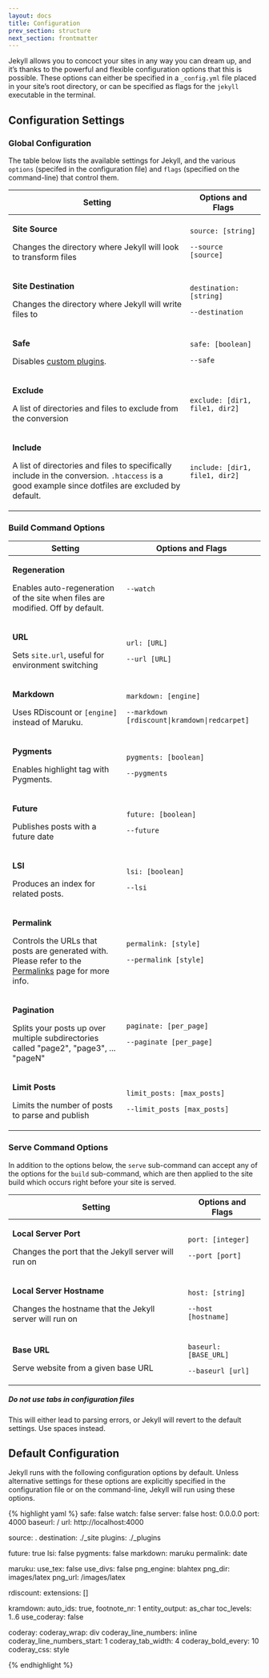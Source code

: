 ```yaml
---
layout: docs
title: Configuration
prev_section: structure
next_section: frontmatter
---
```


Jekyll allows you to concoct your sites in any way you can dream up, and it’s thanks to the powerful and flexible configuration options that this is possible. These options can either be specified in a `_config.yml` file placed in your site’s root directory, or can be specified as flags for the `jekyll` executable in the terminal.

## Configuration Settings

### Global Configuration

The table below lists the available settings for Jekyll, and the various <code class="option">options</code> (specifed in the configuration file) and <code class="flag">flags</code> (specified on the command-line) that control them.

<table>
  <thead>
    <tr>
      <th>Setting</th>
      <th><span class="option">Options</span> and <span class="flag">Flags</span></th>
    </tr>
  </thead>
  <tbody>
    <tr class='setting'>
      <td>
        <p class='name'><strong>Site Source</strong></p>
        <p class='description'>Changes the directory where Jekyll will look to transform files</p>
      </td>
      <td class="align-center">
        <p><code class="option">source: [string]</code></p>
        <p><code class="flag">--source [source]</code></p>
      </td>
    </tr>
    <tr class='setting'>
      <td>
        <p class='name'><strong>Site Destination</strong></p>
        <p class='description'>Changes the directory where Jekyll will write files to</p>
      </td>
      <td class="align-center">
        <p><code class="option">destination: [string]</code></p>
        <p><code class="flag">--destination</code></p>
      </td>
    </tr>
    <tr class='setting'>
      <td>
        <p class='name'><strong>Safe</strong></p>
        <p class='description'>Disables <a href="../plugins">custom plugins</a>.</p>
      </td>
      <td class="align-center">
        <p><code class="option">safe: [boolean]</code></p>
        <p><code class="flag">--safe</code></p>
      </td>
    </tr>
    <tr class='setting'>
      <td>
        <p class='name'><strong>Exclude</strong></p>
        <p class="description">A list of directories and files to exclude from the conversion</p>
      </td>
      <td class='align-center'>
        <p><code class="option">exclude: [dir1, file1, dir2]</code></p>
      </td>
    </tr>
    <tr class='setting'>
      <td>
        <p class='name'><strong>Include</strong></p>
        <p class="description">A list of directories and files to specifically include in the conversion. <code>.htaccess</code> is a good example since dotfiles are excluded by default.</p>
      </td>
      <td class='align-center'>
        <p><code class="option">include: [dir1, file1, dir2]</code></p>
      </td>
    </tr>
  </tbody>
</table>

### Build Command Options

<table>
  <thead>
    <tr>
      <th>Setting</th>
      <th><span class="option">Options</span> and <span class="flag">Flags</span></th>
    </tr>
  </thead>
  <tbody>
    <tr class='setting'>
      <td>
        <p class='name'><strong>Regeneration</strong></p>
        <p class='description'>Enables auto-regeneration of the site when files are modified. Off by default.</p>
      </td>
      <td class="align-center">
        <p><code class="flag">--watch</code></p>
      </td>
    </tr>
    <tr class='setting'>
      <td>
        <p class='name'><strong>URL</strong></p>
        <p class='description'>Sets <code>site.url</code>, useful for environment switching</p>
      </td>
      <td class="align-center">
        <p><code class="option">url: [URL]</code></p>
        <p><code class="flag">--url [URL]</code></p>
      </td>
    </tr>
    <tr class='setting'>
      <td>
        <p class='name'><strong>Markdown</strong></p>
        <p class="description">Uses RDiscount or <code>[engine]</code> instead of Maruku.</p>
      </td>
      <td class='align-center'>
        <p><code class="option">markdown: [engine]</code></p>
        <p><code class="flag">--markdown [rdiscount|kramdown|redcarpet]</code></p>
      </td>
    </tr>
    <tr class='setting'>
      <td>
        <p class='name'><strong>Pygments</strong></p>
        <p class="description">Enables highlight tag with Pygments.</p>
      </td>
      <td class='align-center'>
        <p><code class="option">pygments: [boolean]</code></p>
        <p><code class="flag">--pygments</code></p>
      </td>
    </tr>
    <tr class='setting'>
      <td>
        <p class='name'><strong>Future</strong></p>
        <p class="description">Publishes posts with a future date</p>
      </td>
      <td class='align-center'>
        <p><code class="option">future: [boolean]</code></p>
        <p><code class="flag">--future</code></p>
      </td>
    </tr>
    <tr class='setting'>
      <td>
        <p class='name'><strong>LSI</strong></p>
        <p class="description">Produces an index for related posts.</p>
      </td>
      <td class='align-center'>
        <p><code class="option">lsi: [boolean]</code></p>
        <p><code class="flag">--lsi</code></p>
      </td>
    </tr>
    <tr class='setting'>
      <td>
        <p class='name'><strong>Permalink</strong></p>
        <p class="description">Controls the URLs that posts are generated with. Please refer to the <a href="../permalinks">Permalinks</a> page for more info.</p>
      </td>
      <td class='align-center'>
        <p><code class="option">permalink: [style]</code></p>
        <p><code class="flag">--permalink [style]</code></p>
      </td>
    </tr>
    <tr class='setting'>
      <td>
        <p class='name'><strong>Pagination</strong></p>
        <p class="description">Splits your posts up over multiple subdirectories called "page2", "page3", ... "pageN"</p>
      </td>
      <td class='align-center'>
        <p><code class="option">paginate: [per_page]</code></p>
        <p><code class="flag">--paginate [per_page]</code></p>
      </td>
    </tr>
    <tr class='setting'>
      <td>
        <p class='name'><strong>Limit Posts</strong></p>
        <p class="description">Limits the number of posts to parse and publish</p>
      </td>
      <td class='align-center'>
        <p><code class="option">limit_posts: [max_posts]</code></p>
        <p><code class="flag">--limit_posts [max_posts]</code></p>
      </td>
    </tr>
  </tbody>
</table>

### Serve Command Options

In addition to the options below, the `serve` sub-command can accept any of the options
for the `build` sub-command, which are then applied to the site build which occurs right
before your site is served.

<table>
  <thead>
    <tr>
      <th>Setting</th>
      <th><span class="option">Options</span> and <span class="flag">Flags</span></th>
    </tr>
  </thead>
  <tbody>
    <tr class='setting'>
      <td>
        <p class='name'><strong>Local Server Port</strong></p>
        <p class='description'>Changes the port that the Jekyll server will run on</p>
      </td>
      <td class="align-center">
        <p><code class="option">port: [integer]</code></p>
        <p><code class="flag">--port [port]</code></p>
      </td>
    </tr>
    <tr class='setting'>
      <td>
        <p class='name'><strong>Local Server Hostname</strong></p>
        <p class='description'>Changes the hostname that the Jekyll server will run on</p>
      </td>
      <td class="align-center">
        <p><code class="option">host: [string]</code></p>
        <p><code class="flag">--host [hostname]</code></p>
      </td>
    </tr>
    <tr class='setting'>
      <td>
        <p class='name'><strong>Base URL</strong></p>
        <p class='description'>Serve website from a given base URL</p>
      </td>
      <td class="align-center">
        <p><code class="option">baseurl: [BASE_URL]</code></p>
        <p><code class="flag">--baseurl [url]</code></p>
      </td>
    </tr>
  </tbody>
</table>

<div class="note warning">
  <h5>Do not use tabs in configuration files</h5>
  <p>This will either lead to parsing errors, or Jekyll will revert to the default settings. Use spaces instead.</p>
</div>

## Default Configuration

Jekyll runs with the following configuration options by default. Unless alternative settings for these options are explicitly specified in the configuration file or on the command-line, Jekyll will run using these options.

{% highlight yaml %}
safe:        false
watch:       false
server:      false
host:        0.0.0.0
port:        4000
baseurl:     /
url:         http://localhost:4000

source:      .
destination: ./_site
plugins:     ./_plugins

future:      true
lsi:         false
pygments:    false
markdown:    maruku
permalink:   date

maruku:
  use_tex:    false
  use_divs:   false
  png_engine: blahtex
  png_dir:    images/latex
  png_url:    /images/latex

rdiscount:
  extensions: []

kramdown:
  auto_ids: true,
  footnote_nr: 1
  entity_output: as_char
  toc_levels: 1..6
  use_coderay: false

  coderay:
    coderay_wrap: div
    coderay_line_numbers: inline
    coderay_line_numbers_start: 1
    coderay_tab_width: 4
    coderay_bold_every: 10
    coderay_css: style

{% endhighlight %}
